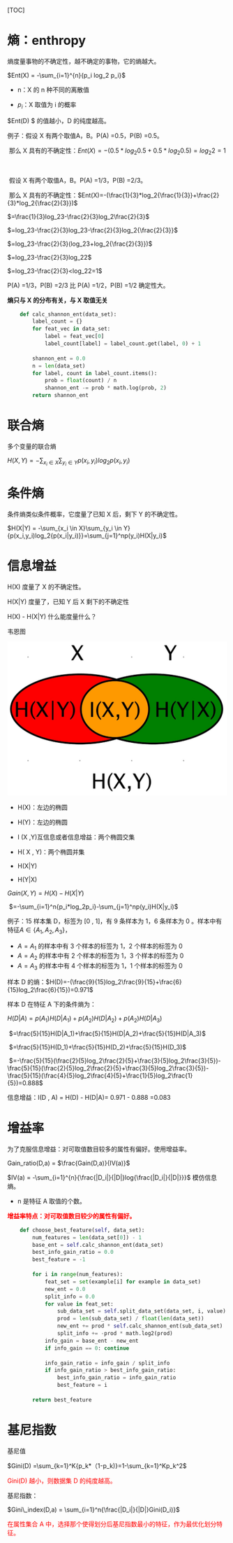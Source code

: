 [TOC]

# 熵：enthropy

熵度量事物的不确定性，越不确定的事物，它的熵越大。

$Ent(X) = -\sum_{i=1}^{n}{p_i log_2 p_i}$

- n：X 的 n 种不同的离散值

- $p_i$：X 取值为 i 的概率

$Ent(D) $ 的值越小，D 的纯度越高。



例子：假设 X 有两个取值A，B。P(A) =0.5，P(B) =0.5。

​			那么 X 具有的不确定性：$Ent(X)=-(0.5*log_2{0.5}+0.5*log_2{0.5})=log_2{2}=1$

​	

​			假设 X 有两个取值A，B。P(A) =1/3，P(B) =2/3。

​			那么 X 具有的不确定性：$Ent(X)=-(\frac{1}{3}*log_2{\frac{1}{3}}+\frac{2}{3}*log_2{\frac{2}{3}})$

$=\frac{1}{3}log_23-\frac{2}{3}log_2\frac{2}{3}$

$=log_23-\frac{2}{3}log_23-\frac{2}{3}log_2{\frac{2}{3}}$

$=log_23-\frac{2}{3}(log_23+log_2{\frac{2}{3}})$

$=log_23-\frac{2}{3}log_22$

$=log_23-\frac{2}{3}<log_22=1$						



P(A) =1/3，P(B) =2/3  比 P(A) =1/2，P(B) =1/2 确定性大。



**熵只与 X 的分布有关，与 X 取值无关**

```python
    def calc_shannon_ent(data_set):
        label_count = {}
        for feat_vec in data_set:
            label = feat_vec[0]
            label_count[label] = label_count.get(label, 0) + 1

        shannon_ent = 0.0
        n = len(data_set)
        for label, count in label_count.items():
            prob = float(count) / n
            shannon_ent -= prob * math.log(prob, 2)
        return shannon_ent
```



# 联合熵

多个变量的联合熵

$H(X,Y) = -\sum_{x_i \in X}\sum_{y_i \in Y}{p(x_i,y_i)log_2{p(x_i,y_i)}}$



# 条件熵

条件熵类似条件概率，它度量了已知 X 后，剩下 Y 的不确定性。

$H(X|Y) = -\sum_{x_i \in X}\sum_{y_i \in Y}{p(x_i,y_i)log_2{p(x_i|y_i)}}=\sum_{j=1}^np(y_i)H(X|y_i)$



# 信息增益

H(X) 度量了 X 的不确定性。

H(X|Y) 度量了，已知 Y 后 X 剩下的不确定性

H(X) - H(X|Y) 什么能度量什么？

韦恩图

![](images/20201116202638.jpg)

- H(X)：左边的椭圆

- H(Y)：左边的椭圆

- I (X ,Y)互信息或者信息增益：两个椭圆交集

- H( X , Y)：两个椭圆并集

- H(X|Y)

- H(Y|X)

  

$Gain(X,Y) = H(X) - H(X|Y)$

​                     $=-\sum_{i=1}^n{p_i*log_2p_i}-\sum_{j=1}^np(y_i)H(X|y_i)$

例子：15 样本集 D，标签为 [0 , 1]，有 9 条样本为 1，6 条样本为 0 。样本中有特征$A \in\{A_1,A_2,A_3\}$，

- $A=A_1$ 的样本中有 3 个样本的标签为 1，2 个样本的标签为 0
- $A=A_2$ 的样本中有 2 个样本的标签为 1，3 个样本的标签为 0
- $A=A_3$ 的样本中有 4 个样本的标签为 1，1 个样本的标签为 0

样本 D 的熵：$H(D)=-(\frac{9}{15}log_2\frac{9}{15}+\frac{6}{15}log_2\frac{6}{15})=0.971$

样本 D 在特征 A 下的条件熵为：

$H(D|A)=p(A_1)H(D|A_1)+p(A_2)H(D|A_2)+p(A_2)H(D|A_3)$

​               $=\frac{5}{15}H(D|A_1)+\frac{5}{15}H(D|A_2)+\frac{5}{15}H(D|A_3)$

​               $=\frac{5}{15}H(D_1)+\frac{5}{15}H(D_2)+\frac{5}{15}H(D_3)$

​			 $=-\frac{5}{15}(\frac{2}{5}log_2\frac{2}{5}+\frac{3}{5}log_2\frac{3}{5})-\frac{5}{15}(\frac{2}{5}log_2\frac{2}{5}+\frac{3}{5}log_2\frac{3}{5})-\frac{5}{15}(\frac{4}{5}log_2\frac{4}{5}+\frac{1}{5}log_2\frac{1}{5})=0.888$

信息增益：I(D , A) = H(D) - H(D|A)= 0.971 - 0.888 =0.083



# 增益率

为了克服信息增益：对可取值数目较多的属性有偏好。使用增益率。

Gain_ratio(D,a) = $\frac{Gain(D,a)}{IV(a)}$

$IV(a) = -\sum_{i=1}^{n}{\frac{|D_i|}{|D|}log{\frac{|D_i|}{|D|}}}$  模仿信息熵。

- n 是特征 A 取值的个数。

<font color=red>**增益率特点：对可取值数目较少的属性有偏好。**</font>

```python
    def choose_best_feature(self, data_set):
        num_features = len(data_set[0]) - 1
        base_ent = self.calc_shannon_ent(data_set)
        best_info_gain_ratio = 0.0
        best_feature = -1

        for i in range(num_features):
            feat_set = set(example[i] for example in data_set)
            new_ent = 0.0
            split_info = 0.0
            for value in feat_set:
                sub_data_set = self.split_data_set(data_set, i, value)
                prod = len(sub_data_set) / float(len(data_set))
                new_ent += prod * self.calc_shannon_ent(sub_data_set)
                split_info += -prod * math.log2(prod)
            info_gain = base_ent - new_ent
            if info_gain == 0: continue

            info_gain_ratio = info_gain / split_info
            if info_gain_ratio > best_info_gain_ratio:
                best_info_gain_ratio = info_gain_ratio
                best_feature = i

        return best_feature
```



# 基尼指数

基尼值



$Gini(D) =\sum_{k=1}^K{p_k*（1-p_k)}=1-\sum_{k=1}^Kp_k^2$



 <font color=red>Gini(D) 越小，则数据集 D 的纯度越高。</font>

基尼指数：

$Gini\_index(D,a) = \sum_{i=1}^n{\frac{|D_i|}{|D|}Gini(D_i)}$

<font color=red>在属性集合 A 中，选择那个使得划分后基尼指数最小的特征，作为最优化划分特征。</font>